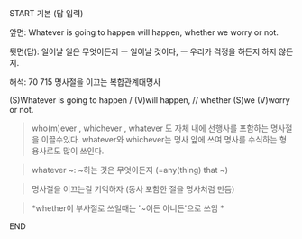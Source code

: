 START
기본 (답 입력)

앞면:
Whatever is going to happen will happen, whether we worry or not.


뒷면(답):
일어날 일은 무엇이든지 ㅡ 일어날 것이다, ㅡ 우리가 걱정을 하든지 하지 않든지.


해석:
70 715 명사절을 이끄는 복합관계대명사

(S)Whatever is going to happen / (V)will happen, // whether (S)we (V)worry or not.

> who(m)ever , whichever , whatever 도 자체 내에 선행사를 포함하는 명사절을 이끌수있다.
> whatever와 whichever는 명사 앞에 쓰여 명사를 수식하는 형용사로도 많이 쓰인다.

> whatever ~: ~하는 것은 무엇이든지 (=any(thing) that ~)

> 명사절을 이끄는걸 기억하자 (동사 포함한 절을 명사처럼 만듬)

> *whether이 부사절로 쓰일때는 '~이든 아니든'으로 쓰임 *
<!--ID: 1695678449268-->
END